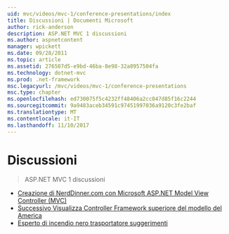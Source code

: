 ```yaml
---
uid: mvc/videos/mvc-1/conference-presentations/index
title: Discussioni | Documenti Microsoft
author: rick-anderson
description: ASP.NET MVC 1 discussioni
ms.author: aspnetcontent
manager: wpickett
ms.date: 09/28/2011
ms.topic: article
ms.assetid: 276507d5-e9bd-46ba-8e98-32a8957504fa
ms.technology: dotnet-mvc
ms.prod: .net-framework
msc.legacyurl: /mvc/videos/mvc-1/conference-presentations
msc.type: chapter
ms.openlocfilehash: ed730075f5c4232ff48406a2cc047d85f16c2244
ms.sourcegitcommit: 9a9483aceb34591c97451997036a9120c3fe2baf
ms.translationtype: MT
ms.contentlocale: it-IT
ms.lasthandoff: 11/10/2017
---
```

<a name="talks"></a>Discussioni
====================
> ASP.NET MVC 1 discussioni


- [Creazione di NerdDinner.com con Microsoft ASP.NET Model View Controller (MVC)](creating-nerddinnercom-with-microsoft-aspnet-model-view-controller-mvc.md)
- [Successivo Visualizza Controller Framework superiore del modello del America](americas-next-top-model-view-controller-framework.md)
- [Esperto di incendio nero trasportatore suggerimenti](ninja-on-fire-black-belt-tips.md)
